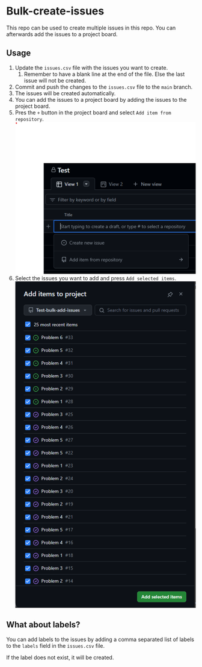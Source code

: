 # Bulk-create-issues

This repo can be used to create multiple issues in this repo. You can afterwards add the issues to a project board.

## Usage

1. Update the `issues.csv` file with the issues you want to create.
   1. Remember to have a blank line at the end of the file. Else the last issue will not be created.
2. Commit and push the changes to the `issues.csv` file to the `main` branch.
3. The issues will be created automatically.
4. You can add the issues to a project board by adding the issues to the project board.
  1. Pres the `+` button in the project board and select `Add item from repository`. ![Add item from repository](/img/Add_item_from_repo.png)
  2. Select the issues you want to add and press `Add selected items`. ![Add selected items](/img/Add_selected_items.png)

## What about labels?

You can add labels to the issues by adding a comma separated list of labels to the `labels` field in the `issues.csv` file.

If the label does not exist, it will be created.

